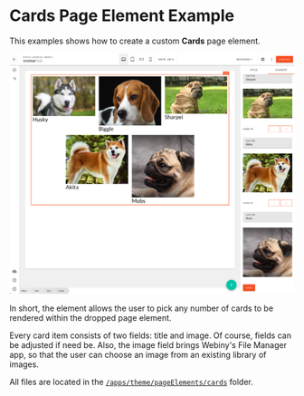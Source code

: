 # Cards Page Element Example

This examples shows how to create a custom **Cards** page element.

![Cards Page Element](./screenshot.png)

In short, the element allows the user to pick any number of cards to be rendered within the dropped page element.

Every card item consists of two fields: title and image. Of course, fields can be adjusted if need be. Also, the image field brings Webiny's File Manager app, so that the user can choose an image from an existing library of images.

All files are located in the [`/apps/theme/pageElements/cards`](https://github.com/webiny/webiny-examples/tree/master/page-builder/cards-page-element/apps/theme/pageElements/cards) folder.